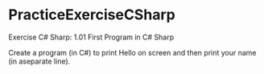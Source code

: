 # PracticeExerciseCSharp

Exercise C# Sharp: 1.01 First Program in C# Sharp

Create a program (in C#) to print Hello on screen and then print your name (in aseparate line).
